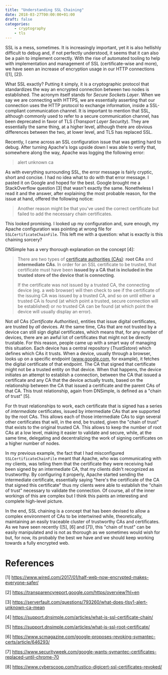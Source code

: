 ```yaml
---
title: "Understanding SSL Chaining"
date: 2018-03-27T00:00:00+01:00
draft: false
categories:
    - cryptography
    - tls
---
```


SSL is a mess, sometimes. It is increasingly important, yet it is also hellishly difficult to debug and, if not perfectly understood, it seems that it can also be a pain to implement correctly. With the rise of automated tooling to help with implementation and management of SSL (certificate-wise and more), we have seen an increase of encryption usage in our HTTP connections ([1], [2]).

What SSL exactly? Putting it simply, it is a cryptographic protocol that standardizes the way an encrypted connection between two nodes is established. The acronym itself stands for _Secure Sockets Layer_. When we say we are connecting with HTTPS, we are essentially asserting that our connection uses the HTTP protocol to exchange information, inside a SSL-compliant communication channel. It is important to mention that SSL, although commonly used to refer to a secure communication channel, has been deprecated in favor of TLS (_Transport Layer Security_). They are essentially the same thing, at a higher level, although there are obvious differences between the two, at lower level, and TLS has replaced SSL.

Recently, I came across an SSL configuration issue that was getting hard to debug. After turning Apache's logs upside down I was able to verify that, somewhere along the way, Apache was logging the following error:

> alert unknown ca

As with everything surrounding SSL, the error message is fairly cryptic, short and concise. I had no idea what to do with that error message. I pasted it on Google and hoped for the best. Google brought me a StackOverflow question [3] that wasn't exactly the same. Nonetheless I read it and the answer, after explaining the most probable reason, for the issue at hand, offered the following notice:

> Another reason might be that you've used the correct certificate but failed to add the necessary chain certificates.

This looked promising. I looked up my configuration and, sure enough, my Apache configuration was pointing at wrong file for `SSLCertificateChainFile`. This left me with a question: what is exactly is this chaining sorcery?

DNSimple has a very thorough explanation on the concept [4]:

> There are two types of [certificate authorities (CAs)](https://support.dnsimple.com/articles/what-is-certificate-authority): **root CAs** and **intermediate CAs**. In order for an SSL certificate to be trusted, that certificate must have been **issued by a CA that is included in the trusted store of the device that is connecting**.
>
> If the certificate was not issued by a trusted CA, the connecting device (eg. a web browser) will then check to see if the certificate of the issuing CA was issued by a trusted CA, and so on until either a trusted CA is found (at which point a trusted, secure connection will be established) or no trusted CA can be found (at which point the device will usually display an error).

Not _all_ CAs (_Certificate Authorities_), entities that issue digital certificates, are trusted by _all_ devices. At the same time, CAs that are not trusted by a device can still sign digital certificates, which means that, for any number of devices, there are an awful lot of certificates that might not be directly trustable.  For this reason, people came up with a smart way of managing this situation. Each device has a central repository (_TrustSstore_) which defines which CAs it trusts. When a device, usually through a browser, looks up on a specific endpoint (www.google.com, for example), it fetches the digital certificate of that endpoint. The CA that signed that certificate might not be a trusted entity on that device. When that happens, the device initiates an attempt to establish a connection, between the CA that issued a certificate and any CA that the device actually trusts, based on the relationship between the CA that issued a certificate and the parent CAs of that CA. This trust relationship, again from DNSimple, is defined as a "chain of trust" [5].

For th trust relationships to work, each certificate that is signed has a series of _intermediate_ certificates, issued by intermediate CAs that are supported by the root CAs. This allows each of those intermediate CAs to sign several other certificates that will, in the end, be trusted, given the "chain of trust" that exists to the original trusted CA. This allows to keep the number of root CAs at a low level, making it easier to validate and secure, while, at the same time, delegating and decentralizing the work of signing certificates on a higher number of nodes.

In my previous example, the fact that I had misconfigured `SSLCertificateChainFile` meant that Apache, who was communicating with my clients, was telling them that the certificate they were receiving had been signed by an intermediate CA, that my clients didn't recognized as trustworthy. By configuring it properly, Apache started sending the intermediate certificate, essentially saying "here's the certificate of the CA that signed this certificate" thus my clients were able to establish the "chain of trust" necessary to validate the connection. Of course, all of the inner workings of this are complex but I think this paints an interesting and complete high-level picture.

In the end, SSL chaining is a concept that has been devised to allow a complex environment of CAs to be intertwined while, theoretically, maintaining an easily traceable cluster of trustworthy CAs and certificates. As we have seen recently ([5], [6] and [7]), this "chain of trust" can be easily manipulated and is not as thorough as we sometimes would wish for but, for now, its probably the best we have and we should keep working towards a fully encrypted web.

# References

[1] https://www.wired.com/2017/01/half-web-now-encrypted-makes-everyone-safer/

[2] https://transparencyreport.google.com/https/overview?hl=en

[3] https://serverfault.com/questions/793260/what-does-tlsv1-alert-unknown-ca-mean

[4] https://support.dnsimple.com/articles/what-is-ssl-certificate-chain/

[5] https://support.dnsimple.com/articles/what-is-ssl-root-certificate/

[6] https://www.scmagazine.com/google-proposes-revoking-symantec-certs/article/646293/

[7] https://www.securityweek.com/google-wants-symantec-certificates-replaced-until-chrome-70

[8] https://www.cyberscoop.com/trustico-digicert-ssl-certificates-revoked/